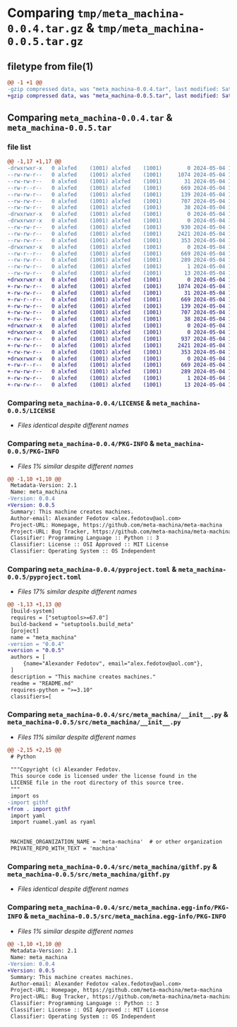 # Comparing `tmp/meta_machina-0.0.4.tar.gz` & `tmp/meta_machina-0.0.5.tar.gz`

## filetype from file(1)

```diff
@@ -1 +1 @@
-gzip compressed data, was "meta_machina-0.0.4.tar", last modified: Sat May  4 15:23:50 2024, max compression
+gzip compressed data, was "meta_machina-0.0.5.tar", last modified: Sat May  4 15:43:51 2024, max compression
```

## Comparing `meta_machina-0.0.4.tar` & `meta_machina-0.0.5.tar`

### file list

```diff
@@ -1,17 +1,17 @@
-drwxrwxr-x   0 alxfed    (1001) alxfed    (1001)        0 2024-05-04 15:23:50.556943 meta_machina-0.0.4/
--rw-rw-r--   0 alxfed    (1001) alxfed    (1001)     1074 2024-05-04 14:09:34.000000 meta_machina-0.0.4/LICENSE
--rw-rw-r--   0 alxfed    (1001) alxfed    (1001)       31 2024-05-04 15:04:59.000000 meta_machina-0.0.4/MANIFEST.in
--rw-r--r--   0 alxfed    (1001) alxfed    (1001)      669 2024-05-04 15:23:50.556943 meta_machina-0.0.4/PKG-INFO
--rw-rw-r--   0 alxfed    (1001) alxfed    (1001)      139 2024-05-04 14:26:01.000000 meta_machina-0.0.4/README.md
--rw-rw-r--   0 alxfed    (1001) alxfed    (1001)      707 2024-05-04 15:21:44.000000 meta_machina-0.0.4/pyproject.toml
--rw-rw-r--   0 alxfed    (1001) alxfed    (1001)       38 2024-05-04 15:23:50.556943 meta_machina-0.0.4/setup.cfg
-drwxrwxr-x   0 alxfed    (1001) alxfed    (1001)        0 2024-05-04 15:23:50.556943 meta_machina-0.0.4/src/
-drwxrwxr-x   0 alxfed    (1001) alxfed    (1001)        0 2024-05-04 15:23:50.556943 meta_machina-0.0.4/src/meta_machina/
--rw-rw-r--   0 alxfed    (1001) alxfed    (1001)      930 2024-05-04 15:21:44.000000 meta_machina-0.0.4/src/meta_machina/__init__.py
--rw-rw-r--   0 alxfed    (1001) alxfed    (1001)     2421 2024-05-04 14:09:34.000000 meta_machina-0.0.4/src/meta_machina/githf.py
--rw-rw-r--   0 alxfed    (1001) alxfed    (1001)      353 2024-05-04 14:26:01.000000 meta_machina-0.0.4/src/meta_machina/machina.yaml
-drwxrwxr-x   0 alxfed    (1001) alxfed    (1001)        0 2024-05-04 15:23:50.556943 meta_machina-0.0.4/src/meta_machina.egg-info/
--rw-r--r--   0 alxfed    (1001) alxfed    (1001)      669 2024-05-04 15:23:50.000000 meta_machina-0.0.4/src/meta_machina.egg-info/PKG-INFO
--rw-rw-r--   0 alxfed    (1001) alxfed    (1001)      289 2024-05-04 15:23:50.000000 meta_machina-0.0.4/src/meta_machina.egg-info/SOURCES.txt
--rw-rw-r--   0 alxfed    (1001) alxfed    (1001)        1 2024-05-04 15:23:50.000000 meta_machina-0.0.4/src/meta_machina.egg-info/dependency_links.txt
--rw-rw-r--   0 alxfed    (1001) alxfed    (1001)       13 2024-05-04 15:23:50.000000 meta_machina-0.0.4/src/meta_machina.egg-info/top_level.txt
+drwxrwxr-x   0 alxfed    (1001) alxfed    (1001)        0 2024-05-04 15:43:51.517929 meta_machina-0.0.5/
+-rw-rw-r--   0 alxfed    (1001) alxfed    (1001)     1074 2024-05-04 14:09:34.000000 meta_machina-0.0.5/LICENSE
+-rw-rw-r--   0 alxfed    (1001) alxfed    (1001)       31 2024-05-04 15:04:59.000000 meta_machina-0.0.5/MANIFEST.in
+-rw-r--r--   0 alxfed    (1001) alxfed    (1001)      669 2024-05-04 15:43:51.517929 meta_machina-0.0.5/PKG-INFO
+-rw-rw-r--   0 alxfed    (1001) alxfed    (1001)      139 2024-05-04 14:26:01.000000 meta_machina-0.0.5/README.md
+-rw-rw-r--   0 alxfed    (1001) alxfed    (1001)      707 2024-05-04 15:43:28.000000 meta_machina-0.0.5/pyproject.toml
+-rw-rw-r--   0 alxfed    (1001) alxfed    (1001)       38 2024-05-04 15:43:51.517929 meta_machina-0.0.5/setup.cfg
+drwxrwxr-x   0 alxfed    (1001) alxfed    (1001)        0 2024-05-04 15:43:51.513929 meta_machina-0.0.5/src/
+drwxrwxr-x   0 alxfed    (1001) alxfed    (1001)        0 2024-05-04 15:43:51.517929 meta_machina-0.0.5/src/meta_machina/
+-rw-rw-r--   0 alxfed    (1001) alxfed    (1001)      937 2024-05-04 15:39:15.000000 meta_machina-0.0.5/src/meta_machina/__init__.py
+-rw-rw-r--   0 alxfed    (1001) alxfed    (1001)     2421 2024-05-04 14:09:34.000000 meta_machina-0.0.5/src/meta_machina/githf.py
+-rw-rw-r--   0 alxfed    (1001) alxfed    (1001)      353 2024-05-04 14:26:01.000000 meta_machina-0.0.5/src/meta_machina/machina.yaml
+drwxrwxr-x   0 alxfed    (1001) alxfed    (1001)        0 2024-05-04 15:43:51.517929 meta_machina-0.0.5/src/meta_machina.egg-info/
+-rw-r--r--   0 alxfed    (1001) alxfed    (1001)      669 2024-05-04 15:43:51.000000 meta_machina-0.0.5/src/meta_machina.egg-info/PKG-INFO
+-rw-rw-r--   0 alxfed    (1001) alxfed    (1001)      289 2024-05-04 15:43:51.000000 meta_machina-0.0.5/src/meta_machina.egg-info/SOURCES.txt
+-rw-rw-r--   0 alxfed    (1001) alxfed    (1001)        1 2024-05-04 15:43:51.000000 meta_machina-0.0.5/src/meta_machina.egg-info/dependency_links.txt
+-rw-rw-r--   0 alxfed    (1001) alxfed    (1001)       13 2024-05-04 15:43:51.000000 meta_machina-0.0.5/src/meta_machina.egg-info/top_level.txt
```

### Comparing `meta_machina-0.0.4/LICENSE` & `meta_machina-0.0.5/LICENSE`

 * *Files identical despite different names*

### Comparing `meta_machina-0.0.4/PKG-INFO` & `meta_machina-0.0.5/PKG-INFO`

 * *Files 1% similar despite different names*

```diff
@@ -1,10 +1,10 @@
 Metadata-Version: 2.1
 Name: meta_machina
-Version: 0.0.4
+Version: 0.0.5
 Summary: This machine creates machines.
 Author-email: Alexander Fedotov <alex.fedotov@aol.com>
 Project-URL: Homepage, https://github.com/meta-machina/meta-machina
 Project-URL: Bug Tracker, https://github.com/meta-machina/meta-machina/issues
 Classifier: Programming Language :: Python :: 3
 Classifier: License :: OSI Approved :: MIT License
 Classifier: Operating System :: OS Independent
```

### Comparing `meta_machina-0.0.4/pyproject.toml` & `meta_machina-0.0.5/pyproject.toml`

 * *Files 17% similar despite different names*

```diff
@@ -1,13 +1,13 @@
 [build-system]
 requires = ["setuptools>=67.0"]
 build-backend = "setuptools.build_meta"
 [project]
 name = "meta_machina"
-version = "0.0.4"
+version = "0.0.5"
 authors = [
     {name="Alexander Fedotov", email="alex.fedotov@aol.com"},
 ]
 description = "This machine creates machines."
 readme = "README.md"
 requires-python = ">=3.10"
 classifiers=[
```

### Comparing `meta_machina-0.0.4/src/meta_machina/__init__.py` & `meta_machina-0.0.5/src/meta_machina/__init__.py`

 * *Files 11% similar despite different names*

```diff
@@ -2,15 +2,15 @@
 # Python
 
 """Copyright (c) Alexander Fedotov.
 This source code is licensed under the license found in the
 LICENSE file in the root directory of this source tree.
 """
 import os
-import githf
+from . import githf
 import yaml
 import ruamel.yaml as ryaml
 
 
 MACHINE_ORGANIZATION_NAME = 'meta-machina'  # or other organization
 PRIVATE_REPO_WITH_TEXT = 'machina'
```

### Comparing `meta_machina-0.0.4/src/meta_machina/githf.py` & `meta_machina-0.0.5/src/meta_machina/githf.py`

 * *Files identical despite different names*

### Comparing `meta_machina-0.0.4/src/meta_machina.egg-info/PKG-INFO` & `meta_machina-0.0.5/src/meta_machina.egg-info/PKG-INFO`

 * *Files 1% similar despite different names*

```diff
@@ -1,10 +1,10 @@
 Metadata-Version: 2.1
 Name: meta_machina
-Version: 0.0.4
+Version: 0.0.5
 Summary: This machine creates machines.
 Author-email: Alexander Fedotov <alex.fedotov@aol.com>
 Project-URL: Homepage, https://github.com/meta-machina/meta-machina
 Project-URL: Bug Tracker, https://github.com/meta-machina/meta-machina/issues
 Classifier: Programming Language :: Python :: 3
 Classifier: License :: OSI Approved :: MIT License
 Classifier: Operating System :: OS Independent
```


